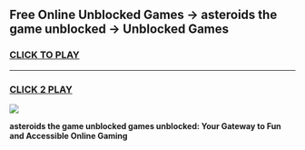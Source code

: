 
## Free Online Unblocked Games → asteroids the game unblocked → Unblocked Games
<h3>
<a href="https://premium.freeplayer.one?title=asteroids_the_game_unblocked&ref=21F">CLICK TO PLAY</a></h3>
<hr>

<h3>
<a href="https://premium.freeplayer.one?title=asteroids_the_game_unblocked&ref=21F">CLICK 2 PLAY</a>
  
</h3>

<a href="https://premium.freeplayer.one?title=asteroids_the_game_unblocked&ref=21F/"><img src="https://clearcache.store/games.png"></a>


**asteroids the game unblocked games unblocked: Your Gateway to Fun and Accessible Online Gaming**
